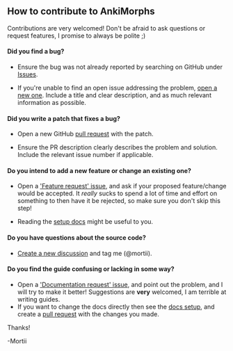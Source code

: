 ## How to contribute to AnkiMorphs

Contributions are very welcomed! Don't be afraid to ask questions or request features, I promise to always be polite ;)

#### **Did you find a bug?**

* Ensure the bug was not already reported by searching on GitHub
  under [Issues](https://github.com/mortii/anki-morphs/issues?q=is%3Aopen+is%3Aissue+label%3Abug).

* If you're unable to find an open issue addressing the
  problem, [open a new one](https://github.com/mortii/anki-morphs/issues/new/choose). Include a title and clear
  description, and as much relevant information as possible.

#### **Did you write a patch that fixes a bug?**

* Open a new GitHub [pull request](https://github.com/mortii/anki-morphs/pulls) with the patch.

* Ensure the PR description clearly describes the problem and solution. Include the relevant issue number if applicable.

#### **Do you intend to add a new feature or change an existing one?**

* Open a ['Feature request' issue](https://github.com/mortii/anki-morphs/issues/new/choose), and ask if your proposed
  feature/change would be accepted. It _really_ sucks to spend a lot of
  time and effort on something to then have it be rejected, so make sure you don't skip this step!

* Reading the [setup docs](https://mortii.github.io/anki-morphs/developer_guide/setup.html) might be useful to you.

#### **Do you have questions about the source code?**

* [Create a new discussion](https://github.com/mortii/anki-morphs/discussions) and tag me (@mortii).

#### **Do you find the guide confusing or lacking in some way?**

* Open a ['Documentation request' issue](https://github.com/mortii/anki-morphs/issues/new/choose), and point out the
  problem, and I will try to make it better! Suggestions are **very** welcomed, I am terrible at writing guides.
* If you want to change the docs directly then see
  the [docs setup](https://mortii.github.io/anki-morphs/developer_guide/docs.html), and create
  a [pull request](https://github.com/mortii/anki-morphs/pulls) with the
  changes you made.

Thanks!

-Mortii
